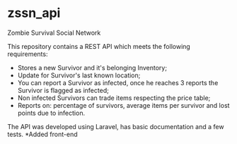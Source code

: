 # zssn_api
Zombie Survival Social Network

This repository contains a REST API which meets the following requirements:
  - Stores a new Survivor and it's belonging Inventory;
  - Update for Survivor's last known location;
  - You can report a Survivor as infected, once he reaches 3 reports the Survivor is flagged as infected;
  - Non infected Survivors can trade items respecting the price table;
  - Reports on: percentage of survivors, average items per survivor and lost points due to infection.

The API was developed using Laravel, has basic documentation and a few tests.
*Added front-end
